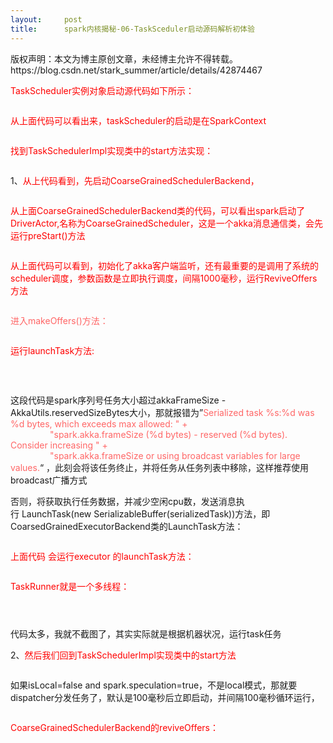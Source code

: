 ```yaml
---
layout:     post
title:      spark内核揭秘-06-TaskSceduler启动源码解析初体验
---
```

<div id="article_content" class="article_content clearfix csdn-tracking-statistics" data-pid="blog" data-mod="popu_307" data-dsm="post">
								<div class="article-copyright">
					版权声明：本文为博主原创文章，未经博主允许不得转载。					https://blog.csdn.net/stark_summer/article/details/42874467				</div>
								            <link rel="stylesheet" href="https://csdnimg.cn/release/phoenix/template/css/ck_htmledit_views-f76675cdea.css">
						<div class="htmledit_views" id="content_views">
                
<p><span style="color:#ff0000;">TaskScheduler实例对象启动源代码如下所示：</span></p>
<p><img src="https://img-blog.csdn.net/20150119161835209?watermark/2/text/aHR0cDovL2Jsb2cuY3Nkbi5uZXQvc3Rhcmtfc3VtbWVy/font/5a6L5L2T/fontsize/400/fill/I0JBQkFCMA==/dissolve/70/gravity/Center" alt=""><br></p>
<p><span style="color:#ff0000;">从上面代码可以看出来，taskScheduler的启动是在SparkContext</span></p>
<p><img src="https://img-blog.csdn.net/20150119164200453?watermark/2/text/aHR0cDovL2Jsb2cuY3Nkbi5uZXQvc3Rhcmtfc3VtbWVy/font/5a6L5L2T/fontsize/400/fill/I0JBQkFCMA==/dissolve/70/gravity/Center" alt=""><br></p>
<p><span style="color:#ff0000;">找到TaskSchedulerImpl实现类中的start方法实现：</span></p>
<p><img src="https://img-blog.csdn.net/20150119164848416?watermark/2/text/aHR0cDovL2Jsb2cuY3Nkbi5uZXQvc3Rhcmtfc3VtbWVy/font/5a6L5L2T/fontsize/400/fill/I0JBQkFCMA==/dissolve/70/gravity/Center" alt=""></p>
<p>1、<span style="color:#ff0000;">从上代码看到，先启动CoarseGrainedSchedulerBackend，</span></p>
<p><img src="https://img-blog.csdn.net/20150119170958289?watermark/2/text/aHR0cDovL2Jsb2cuY3Nkbi5uZXQvc3Rhcmtfc3VtbWVy/font/5a6L5L2T/fontsize/400/fill/I0JBQkFCMA==/dissolve/70/gravity/Center" alt=""><br></p>
<p><span style="color:#ff0000;">从上面CoarseGrainedSchedulerBackend类的代码，可以看出spark启动了DriverActor,名称为CoarseGrainedScheduler，这是一个akka消息通信类，会先运行preStart()方法</span></p>
<p><img src="https://img-blog.csdn.net/20150119171621223?watermark/2/text/aHR0cDovL2Jsb2cuY3Nkbi5uZXQvc3Rhcmtfc3VtbWVy/font/5a6L5L2T/fontsize/400/fill/I0JBQkFCMA==/dissolve/70/gravity/Center" alt=""><br></p>
<p><span style="color:#ff0000;">从上面代码可以看到，初始化了akka客户端监听，还有最重要的是调用了系统的scheduler调度，参数函数是立即执行调度，间隔1000毫秒，运行ReviveOffers方法</span></p>
<p><img src="https://img-blog.csdn.net/20150119172443872?watermark/2/text/aHR0cDovL2Jsb2cuY3Nkbi5uZXQvc3Rhcmtfc3VtbWVy/font/5a6L5L2T/fontsize/400/fill/I0JBQkFCMA==/dissolve/70/gravity/Center" alt=""><br></p>
<p><span style="color:#ff6666;">进入makeOffers()方法：</span></p>
<p><img src="https://img-blog.csdn.net/20150119172536148?watermark/2/text/aHR0cDovL2Jsb2cuY3Nkbi5uZXQvc3Rhcmtfc3VtbWVy/font/5a6L5L2T/fontsize/400/fill/I0JBQkFCMA==/dissolve/70/gravity/Center" alt=""><br></p>
<p><span style="color:#ff0000;">运行launchTask方法:</span></p>
<p><img src="https://img-blog.csdn.net/20150119172649296?watermark/2/text/aHR0cDovL2Jsb2cuY3Nkbi5uZXQvc3Rhcmtfc3VtbWVy/font/5a6L5L2T/fontsize/400/fill/I0JBQkFCMA==/dissolve/70/gravity/Center" alt=""><br><br></p>
<p><img src="https://img-blog.csdn.net/20150119172752819?watermark/2/text/aHR0cDovL2Jsb2cuY3Nkbi5uZXQvc3Rhcmtfc3VtbWVy/font/5a6L5L2T/fontsize/400/fill/I0JBQkFCMA==/dissolve/70/gravity/Center" alt=""><br></p>
<p>这段代码是spark序列号任务大小超过akkaFrameSize - AkkaUtils.reservedSizeBytes大小，那就报错为”<span style="color:#ff6666;">Serialized task %s:%d was %d bytes, which exceeds max allowed: " +<br>
                "spark.akka.frameSize (%d bytes) - reserved (%d bytes). Consider increasing " +<br>
                "spark.akka.frameSize or using broadcast variables for large values.</span>“ ，此刻会将该任务终止，并将任务从任务列表中移除，这样推荐使用broadcast广播方式</p>
<p>否则，将获取执行任务数据，并减少空闲cpu数，发送消息执行 LaunchTask(new SerializableBuffer(serializedTask))方法，即CoarsedGrainedExecutorBackend类的LaunchTask方法：</p>
<p><img src="https://img-blog.csdn.net/20150119174914140?watermark/2/text/aHR0cDovL2Jsb2cuY3Nkbi5uZXQvc3Rhcmtfc3VtbWVy/font/5a6L5L2T/fontsize/400/fill/I0JBQkFCMA==/dissolve/70/gravity/Center" alt=""><br></p>
<p><span style="color:#ff0000;">上面代码 会运行executor 的launchTask方法：</span></p>
<p><img src="https://img-blog.csdn.net/20150119175107945?watermark/2/text/aHR0cDovL2Jsb2cuY3Nkbi5uZXQvc3Rhcmtfc3VtbWVy/font/5a6L5L2T/fontsize/400/fill/I0JBQkFCMA==/dissolve/70/gravity/Center" alt=""><br></p>
<p><span style="color:#ff0000;">TaskRunner就是一个多线程：</span></p>
<p><img src="https://img-blog.csdn.net/20150119175243230?watermark/2/text/aHR0cDovL2Jsb2cuY3Nkbi5uZXQvc3Rhcmtfc3VtbWVy/font/5a6L5L2T/fontsize/400/fill/I0JBQkFCMA==/dissolve/70/gravity/Center" alt=""><br></p>
<p><img src="https://img-blog.csdn.net/20150119175314337?watermark/2/text/aHR0cDovL2Jsb2cuY3Nkbi5uZXQvc3Rhcmtfc3VtbWVy/font/5a6L5L2T/fontsize/400/fill/I0JBQkFCMA==/dissolve/70/gravity/Center" alt=""><br></p>
<p><img src="https://img-blog.csdn.net/20150119175346036?watermark/2/text/aHR0cDovL2Jsb2cuY3Nkbi5uZXQvc3Rhcmtfc3VtbWVy/font/5a6L5L2T/fontsize/400/fill/I0JBQkFCMA==/dissolve/70/gravity/Center" alt=""><br></p>
<p>代码太多，我就不截图了，其实实际就是根据机器状况，运行task任务</p>
<p>2、<span style="color:#ff0000;">然后我们回到TaskSchedulerImpl实现类中的start方法</span><br></p>
<p><img src="https://img-blog.csdn.net/20150119164848416?watermark/2/text/aHR0cDovL2Jsb2cuY3Nkbi5uZXQvc3Rhcmtfc3VtbWVy/font/5a6L5L2T/fontsize/400/fill/I0JBQkFCMA==/dissolve/70/gravity/Center" alt=""><br></p>
<p>如果isLocal=false and spark.speculation=true，不是local模式，那就要dispatcher分发任务了，默认是100毫秒后立即启动，并间隔100毫秒循环运行，</p>
<p><img src="https://img-blog.csdn.net/20150119180219527?watermark/2/text/aHR0cDovL2Jsb2cuY3Nkbi5uZXQvc3Rhcmtfc3VtbWVy/font/5a6L5L2T/fontsize/400/fill/I0JBQkFCMA==/dissolve/70/gravity/Center" alt=""><br></p>
<p><span style="color:#ff0000;">CoarseGrainedSchedulerBackend的reviveOffers：</span></p>
<p><img src="https://img-blog.csdn.net/20150119181108758?watermark/2/text/aHR0cDovL2Jsb2cuY3Nkbi5uZXQvc3Rhcmtfc3VtbWVy/font/5a6L5L2T/fontsize/400/fill/I0JBQkFCMA==/dissolve/70/gravity/Center" alt=""><br></p>
<p><br></p>
            </div>
                </div>